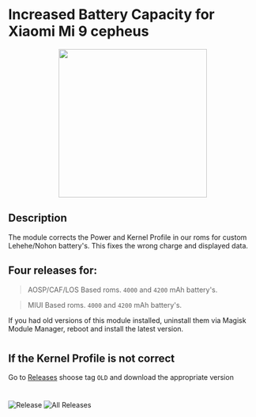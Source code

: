# Increased Battery Capacity for Xiaomi Mi 9 cepheus  
<p align="center">
<img width="300" height="300" src="https://github.com/PycmShoma/IncreasedBatteryCapacity/blob/main/assets/DeviceInfo.png">
</p>

## Description
The module corrects the Power and Kernel Profile in our roms for custom Lehehe/Nohon battery's.
This fixes the wrong charge and displayed data.

## Four releases for:
> AOSP/CAF/LOS Based roms. `4000` and `4200` mAh battery's.

> MIUI Based roms. `4000` and `4200` mAh battery's.

If you had old versions of this module installed, uninstall them via Magisk Module Manager, reboot and install the latest version.
#
#
## If the Kernel Profile is not correct
Go to [Releases](https://github.com/PycmShoma/IncreasedBatteryCapacity/releases) shoose tag `OLD` and 
download the appropriate version
#
#
![Release](https://img.shields.io/github/downloads/PycmShoma/IncreasedBatteryCapacity/latest/total?label=Downloads%20%28Latest%20Release%29&style=social)
![All Releases](https://img.shields.io/github/downloads/PycmShoma/IncreasedBatteryCapacity/total?label=Total%20Downloads%20%28All%20Releases%29&style=social)
